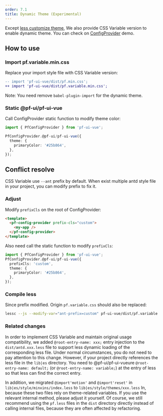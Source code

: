 ```yaml
---
order: 7.1
title: Dynamic Theme (Experimental)
---
```


Except [less customize theme](/docs/react/customize-theme), We also provide CSS Variable version to enable dynamic theme. You can check on [ConfigProvider](/components/@pf-ui/pf-ui-vue-provider/#components-@pf-ui/pf-ui-vue-provider-demo-theme) demo.


## How to use

### Import pf.variable.min.css

Replace your import style file with CSS Variable version:

```diff
-- import 'pf-ui-vue/dist/pf.min.css';
++ import 'pf-ui-vue/dist/pf.variable.min.css';
```

Note: You need remove `babel-plugin-import` for the dynamic theme.

### Static @pf-ui/pf-ui-vue

Call ConfigProvider static function to modify theme color:

```ts
import { PfConfigProvider } from 'pf-ui-vue';

PfConfigProvider.@pf-ui/pf-ui-vue({
  theme: {
    primaryColor: '#25b864',
  },
});
```

## Conflict resolve

CSS Variable use `--ant` prefix by default. When exist multiple antd style file in your project, you can modify prefix to fix it.

### Adjust

Modify `prefixCls` on the root of ConfigProvider:

```html
<template>
  <pf-config-provider prefix-cls="custom">
    <my-app />
  </pf-config-provider>
</template>
```

Also need call the static function to modify `prefixCls`:

```ts
import { PfConfigProvider } from 'pf-ui-vue';
PfConfigProvider.@pf-ui/pf-ui-vue({
  prefixCls: 'custom',
  theme: {
    primaryColor: '#25b864',
  },
});
```

### Compile less

Since prefix modified. Origin `pf.variable.css` should also be replaced:

```bash
lessc --js --modify-var="ant-prefix=custom" pf-ui-vue/dist/pf.variable.less modified.css
```

### Related changes

In order to implement CSS Variable and maintain original usage compatibility, we added `@root-entry-name: xxx;` entry injection to the `dist/antd.xxx.less` file to support less dynamic loading of the corresponding less file. Under normal circumstances, you do not need to pay attention to this change. However, if your project directly references the less file in the `lib|es` directory. You need to @pf-ui/pf-ui-vueure `@root-entry-name: default;` (or `@root-entry-name: variable;`) at the entry of less so that less can find the correct entry.

In addition, we migrated `@import'motion'` and `@import'reset'` in `lib|es/style/minxins/index.less` to `lib|es/style/themes/xxx.less` In, because these two files rely on theme-related variables. If you use the relevant internal method, please adjust it yourself. Of course, we still recommend using the `pf.less` files in the `dist` directory directly instead of calling internal files, because they are often affected by refactoring.
